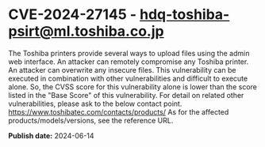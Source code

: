 # CVE-2024-27145 - hdq-toshiba-psirt@ml.toshiba.co.jp

The Toshiba printers provide several ways to upload files using the admin web interface. An attacker can remotely compromise any Toshiba printer. An attacker can overwrite any insecure files. This vulnerability can be executed in combination with other vulnerabilities and  difficult to execute alone. So, the CVSS score for this vulnerability alone is lower than the score listed in the "Base Score" of this vulnerability. For detail on related other vulnerabilities, please ask to the below contact point.
 https://www.toshibatec.com/contacts/products/ 
As for the affected products/models/versions, see the reference URL.

**Publish date:** 2024-06-14
